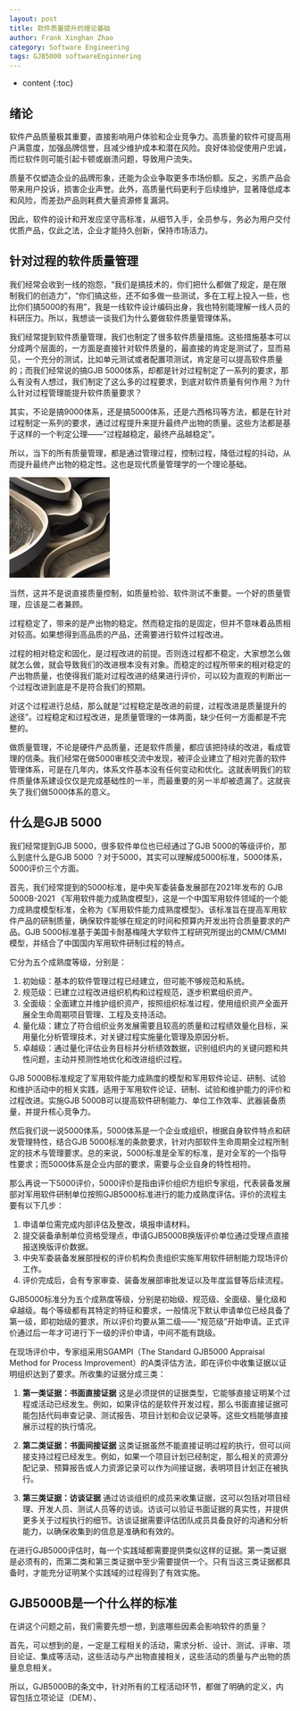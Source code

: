 ```yaml
---
layout: post
title: 软件质量提升的理论基础
author: Frank Xinghan Zhao
category: Software Engineering
tags: GJB5000 softwareEnginnering
---
```


* content
{:toc}





## 绪论

软件产品质量极其重要，直接影响用户体验和企业竞争力。高质量的软件可提高用户满意度，加强品牌信誉，且减少维护成本和潜在风险。良好体验促使用户忠诚，而烂软件则可能引起卡顿或崩溃问题，导致用户流失。

质量不仅塑造企业的品牌形象，还能为企业争取更多市场份额。反之，劣质产品会带来用户投诉，损害企业声誉。此外，高质量代码更利于后续维护，显著降低成本和风险，而差劲产品则耗费大量资源修复漏洞。

因此，软件的设计和开发应坚守高标准，从细节入手，全员参与，务必为用户交付优质产品，仅此之法，企业才能持久创新，保持市场活力。

## 针对过程的软件质量管理

我们经常会收到一线的抱怨，“我们是搞技术的，你们把什么都做了规定，是在限制我们的创造力”，“你们搞这些，还不如多做一些测试，多在工程上投入一些，也比你们搞5000的有用”，我是一线软件设计编码出身，我也特别能理解一线人员的科研压力。所以，我想谈一谈我们为什么要做软件质量管理体系。

我们经常提到软件质量管理，我们也制定了很多软件质量措施。这些措施基本可以分成两个层面的，一方面是直接针对软件质量的，最直接的肯定是测试了，显而易见，一个充分的测试，比如单元测试或者配置项测试，肯定是可以提高软件质量的；而我们经常说的搞GJB 5000体系，却都是针对过程制定了一系列的要求，那么有没有人想过，我们制定了这么多的过程要求，到底对软件质量有何作用？为什么针对过程管理能提升软件质量要求？

其实，不论是搞9000体系，还是搞5000体系，还是六西格玛等方法，都是在针对过程制定一系列的要求，通过过程提升来提升最终产出物的质量。这些方法都是基于这样的一个判定公理——“过程越稳定，最终产品越稳定”。

所以，当下的所有质量管理，都是通过管理过程，控制过程，降低过程的抖动，从而提升最终产出物的稳定性。这也是现代质量管理学的一个理论基础。

![alt text](./image/vPMbJ-0x180.png)

当然，这并不是说直接质量控制，如质量检验、软件测试不重要。一个好的质量管理，应该是二者兼顾。

过程稳定了，带来的是产出物的稳定。然而稳定指的是固定，但并不意味着品质相对较高。如果想得到高品质的产品，还需要进行软件过程改进。

过程的相对稳定和固化，是过程改进的前提。否则连过程都不稳定，大家想怎么做就怎么做，就会导致我们的改进根本没有对象。而稳定的过程所带来的相对稳定的产出物质量，也使得我们能对过程改进的结果进行评价，可以较为直观的判断出一个过程改进到底是不是符合我们的预期。

对这个过程进行总结，那么就是“过程稳定是改进的前提，过程改进是质量提升的途径”。过程稳定和过程改进，是质量管理的一体两面，缺少任何一方面都是不完整的。

做质量管理，不论是硬件产品质量，还是软件质量，都应该把持续的改进，看成管理的信条。我们经常在做5000审核交流中发现，被评企业建立了相对完善的软件管理体系，可是在几年内，体系文件基本没有任何变动和优化。这就表明我们的软件质量体系建设仅仅是完成基础性的一半，而最重要的另一半却被遗漏了。这就丧失了我们做5000体系的意义。

## 什么是GJB 5000

我们经常提到GJB 5000，很多软件单位也已经通过了GJB 5000的等级评价，那么到底什么是GJB 5000 ？对于5000，其实可以理解成5000标准，5000体系，5000评价三个方面。

首先，我们经常提到的5000标准，是中央军委装备发展部在2021年发布的 GJB 5000B-2021 《军用软件能力成熟度模型》，这是一个中国军用软件领域的一个能力成熟度模型标准，全称为《军用软件能力成熟度模型》。该标准旨在提高军用软件产品的研制质量，确保软件能够在规定的时间和预算内开发出符合质量要求的产品。GJB 5000标准基于美国卡耐基梅隆大学软件工程研究所提出的CMM/CMMI模型，并结合了中国国内军用软件研制过程的特点。

它分为五个成熟度等级，分别是：

1. 初始级：基本的软件管理过程已经建立，但可能不够规范和系统。
2. 规范级：已建立过程改进组织机构和过程规范，逐步积累组织资产。
3. 全面级：全面建立并维护组织资产，按照组织标准过程，使用组织资产全面开展全生命周期项目管理、工程及支持活动。
4. 量化级：建立了符合组织业务发展需要且较高的质量和过程绩效量化目标，采用量化分析管理技术，对关键过程实施量化管理及原因分析。
5. 卓越级：通过量化评估业务目标并分析绩效数据，识别组织内的关键问题和共性问题，主动并预测性地优化和改进组织过程。

GJB 5000B标准规定了军用软件能力成熟度的模型和军用软件论证、研制、试验和维护活动中的相关实践，适用于军用软件论证、研制、试验和维护能力的评价和过程改进。实施GJB 5000B可以提高软件研制能力、单位工作效率、武器装备质量，并提升核心竞争力。

然后我们说一说5000体系，5000体系是一个企业或组织，根据自身软件特点和研发管理特性，结合GJB 5000标准的条款要求，针对内部软件生命周期全过程所制定的技术与管理要求。总的来说，5000标准是全军的标准，是对全军的一个指导性要求；而5000体系是企业内部的要求，需要与企业自身的特性相符。

那么再说一下5000评价，5000评价是指由评价组织方组织专家组，代表装备发展部对军用软件研制单位按照GJB5000标准进行的能力成熟度评估。评价的流程主要有以下几步：

1. 申请单位需完成内部评估及整改，填报申请材料。
2. 提交装备承制单位资格受理点，申请GJB5000B换版评价单位通过受理点直接报送换版评价数据。
3. 中央军委装备发展部授权的评价机构负责组织实施军用软件研制能力现场评价工作。
4. 评价完成后，会有专家审查、装备发展部审批发证以及年度监督等后续流程。

GJB5000标准分为五个成熟度等级，分别是初始级、规范级、全面级、量化级和卓越级。每个等级都有其特定的特征和要求，一般情况下默认申请单位已经具备了第一级，即初始级的要求，所以评价均要从第二级——“规范级”开始申请。正式评价通过后一年才可进行下一级的评价申请，中间不能有跳级。

在现场评价中，专家组采用SGAMPI（The Standard GJB5000 Appraisal Method for Process Improvement）的A类评估方法，即在评价中收集证据以证明组织达到了要求。所收集的证据分成三类：

1. **第一类证据：书面直接证据**
   这是必须提供的证据类型，它能够直接证明某个过程或活动已经发生。例如，如果评估的是软件开发过程，那么书面直接证据可能包括代码审查记录、测试报告、项目计划和会议记录等。这些文档能够直接展示过程的执行情况。

2. **第二类证据：书面间接证据**
   这类证据虽然不能直接证明过程的执行，但可以间接支持过程已经发生。例如，如果一个项目计划已经制定，那么相关的资源分配记录、预算报告或人力资源记录可以作为间接证据，表明项目计划正在被执行。

3. **第三类证据：访谈证据**
   通过访谈组织的成员来收集证据，这可以包括对项目经理、开发人员、测试人员等的访谈。访谈可以验证书面证据的真实性，并提供更多关于过程执行的细节。访谈证据需要评估团队成员具备良好的沟通和分析能力，以确保收集到的信息是准确和有效的。

在进行GJB5000评估时，每一个实践域都需要提供类似这样的证据。第一类证据是必须有的，而第二类和第三类证据中至少需要提供一个。只有当这三类证据都具备时，才能充分证明某个实践域的过程得到了有效实施。

## GJB5000B是一个什么样的标准

在讲这个问题之前，我们需要先想一想，到底哪些因素会影响软件的质量？

首先，可以想到的是，一定是工程相关的活动，需求分析、设计、测试、评审、项目论证、集成等活动，这些活动与产出物直接相关，这些活动的质量与产出物的质量息息相关。

所以，GJB5000B的条文中，针对所有的工程活动环节，都做了明确的定义，内容包括立项论证（DEM）、










